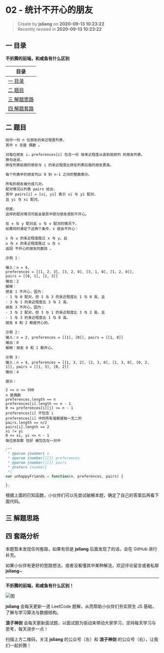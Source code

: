 02 - 统计不开心的朋友
===

> Create by **jsliang** on **2020-09-13 10:23:22**  
> Recently revised in **2020-09-13 10:23:22**

## 一 目录

**不折腾的前端，和咸鱼有什么区别**

| 目录 |
| --- |
| [一 目录](#chapter-one) |
| [二 题目](#chapter-two) |
| [三 解题思路](#chapter-three) |
| [四 解题套路](#chapter-four) |

## 二 题目



```
给你一份 n 位朋友的亲近程度列表，
其中 n 总是 偶数 。

对每位朋友 i，preferences[i] 包含一份 按亲近程度从高到低排列 的朋友列表。
换句话说，
排在列表前面的朋友与 i 的亲近程度比排在列表后面的朋友更高。

每个列表中的朋友均以 0 到 n-1 之间的整数表示。

所有的朋友被分成几对，
配对情况以列表 pairs 给出，
其中 pairs[i] = [xi, yi] 表示 xi 与 yi 配对，
且 yi 与 xi 配对。

但是，
这样的配对情况可能会是其中部分朋友感到不开心。

在 x 与 y 配对且 u 与 v 配对的情况下，
如果同时满足下述两个条件，x 就会不开心：

x 与 u 的亲近程度胜过 x 与 y，且
u 与 x 的亲近程度胜过 u 与 v
返回 不开心的朋友的数目 。

示例 1：

输入：n = 4,
preferences = [[1, 2, 3], [3, 2, 0], [3, 1, 0], [1, 2, 0]], 
pairs = [[0, 1], [2, 3]]
输出：2
解释：
朋友 1 不开心，因为：
- 1 与 0 配对，但 1 与 3 的亲近程度比 1 与 0 高，且
- 3 与 1 的亲近程度比 3 与 2 高。
朋友 3 不开心，因为：
- 3 与 2 配对，但 3 与 1 的亲近程度比 3 与 2 高，且
- 1 与 3 的亲近程度比 1 与 0 高。
朋友 0 和 2 都是开心的。

示例 2：
输入：n = 2, preferences = [[1], [0]], pairs = [[1, 0]]
输出：0
解释：朋友 0 和 1 都开心。

示例 3：
输入：n = 4, preferences = [[1, 3, 2], [2, 3, 0], [1, 3, 0], [0, 2, 1]], pairs = [[1, 3], [0, 2]]
输出：4

提示：

2 <= n <= 500
n 是偶数
preferences.length == n
preferences[i].length == n - 1
0 <= preferences[i][j] <= n - 1
preferences[i] 不包含 i
preferences[i] 中的所有值都是独一无二的
pairs.length == n/2
pairs[i].length == 2
xi != yi
0 <= xi, yi <= n - 1
每位朋友都 恰好 被包含在一对中
```

```js
/**
 * @param {number} n
 * @param {number[][]} preferences
 * @param {number[][]} pairs
 * @return {number}
 */
var unhappyFriends = function(n, preferences, pairs) {

};
```

根据上面的已知函数，小伙伴们可以先尝试破解本题，确定了自己的答案后再看下面代码。

## 三 解题思路





## 四 套路分析



本题暂未发现任何套路，如果有但是 **jsliang** 后面发现了的话，会在 GitHub 进行补充。

如果小伙伴有更好的思路想法，或者没看懂其中某种解法，欢迎评论留言或者私聊 **jsliang**~

---

**不折腾的前端，和咸鱼有什么区别！**

![图](https://github.com/LiangJunrong/document-library/blob/master/public-repertory/img/z-index-small.png?raw=true)

**jsliang** 会每天更新一道 LeetCode 题解，从而帮助小伙伴们夯实原生 JS 基础，了解与学习算法与数据结构。

**浪子神剑** 会每天更新面试题，以面试题为驱动来带动大家学习，坚持每天学习与思考，每天进步一点！

扫描上方二维码，关注 **jsliang** 的公众号（左）和 **浪子神剑** 的公众号（右），让我们一起折腾！

